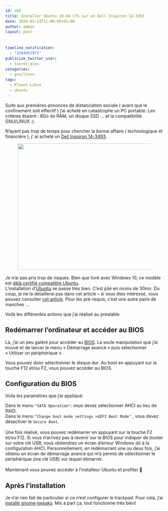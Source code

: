 ```yaml
---
id: 266
title: Installer Ubuntu 18.04 LTS sur un Dell Inspiron 14-3493
date: 2020-03-23T11:06:09+01:00
author: admin
layout: post


timeline_notification:
  - "1584957972"
publicize_twitter_user:
  - touret_alex
categories:
  - gnu/linux
tags:
  - Planet-Libre
  - ubuntu
---
```

Suite aux premières annonces de distanciation sociale ( avant que le confinement soit effectif ) j&rsquo;ai acheté en catastrophe un PC portable. Les critères étaient : 8Go de RAM, un disque SSD &#8230; et la compatibilité GNU/LINUX :).  
  
N&rsquo;ayant pas trop de temps pour chercher la bonne affaire ( technologique et financière ), j&rsquo; ai acheté un [Dell Inspiron 14-3493](https://www.dell.com/gh/business/p/inspiron-14-3493-laptop/pd).

<div class="wp-block-image">
  <figure class="aligncenter size-large is-resized"><img loading="lazy" src="/assets/img/posts/2020/03/dell-inspiron-14-3493.jpg?w=510" alt="" class="wp-image-279" width="576" height="401" srcset="/assets/img/posts/2020/03/dell-inspiron-14-3493.jpg 510w, /assets/img/posts/2020/03/dell-inspiron-14-3493-300x209.jpg 300w" sizes="(max-width: 576px) 100vw, 576px" /></figure>
</div>

  
  
Je n&rsquo;ai pas pris trop de risques. Bien que livré avec Windows 10, ce modèle est [déjà certifié compatible Ubuntu](https://certification.ubuntu.com/hardware/201907-27239).  
L&rsquo;installation d&rsquo;[Ubuntu](https://doc.ubuntu-fr.org/Accueil) se passe très bien. C&rsquo;est plié en moins de 30mn. Du coup, je ne la détaillerai pas dans cet article &#8211; si vous êtes intéressé, vous pouvez consulter [cet article](https://doc.ubuntu-fr.org/installation). Pour les pré-requis, c&rsquo;est une autre paire de manches &#8230;  
  
Voilà les différentes actions que j&rsquo;ai réalisé au préalable

## Redémarrer l&rsquo;ordinateur et accéder au BIOS

Là, j&rsquo;ai un peu galéré pour accéder au [BIOS](https://fr.wikipedia.org/wiki/BIOS_(informatique)). La seule manipulation que j&rsquo;ai trouvé et de lancer le menu « Démarrage avancé » puis sélectionner « Utiliser un périphérique ».  
  
Vous pouvez donc sélectionner le disque dur. Au boot en appuyant sur la touche F12 et/ou F2, vous pouvez accéder au BIOS.

## Configuration du BIOS

Voila les paramètres que j&rsquo;ai appliqué:

<p class="has-text-align-left">
  Dans le menu <code>"SATA Operation"</code>: vous devez sélectionner AHCI au lieu de RAID.<br />Dans le menu <code>"Change boot mode settings &gt;UEFI Boot Mode"</code> , vous devez désactiver le <code>Secure Boot</code>.<br /><br />Une fois réalisé, vous pouvez redémarrer en appuyant sur la touche F2 et/ou F12. Si vous n&rsquo;arrivez pas à revenir sur le BIOS pour indiquer de booter sur votre clé USB, vous obtiendrez un écran d&rsquo;erreur Windows dû à la configuration AHCI. Personnellement, en redémarrant une ou deux fois, j&rsquo;ai obtenu un écran de démarrage avancé qui m&rsquo;a permis de sélectionner le périphérique (ma clé USB) sur lequel démarrer.<br /><br />Maintenant vous pouvez accéder à l&rsquo;installeur Ubuntu et profiter 🙂
</p>

## Après l&rsquo;installation

Je n&rsquo;ai rien fait de particulier si ce n&rsquo;est configurer le trackpad. Pour cela, j&rsquo;ai [installé gnome-tweaks](https://www.omgubuntu.co.uk/2018/04/things-to-do-after-installing-ubuntu-18-04). Mis à part ça, tout fonctionne très bien!